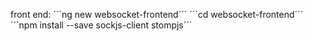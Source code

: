 front end:
´´´ng new websocket-frontend´´´
´´´cd websocket-frontend´´´
´´´npm install --save sockjs-client stompjs´´´
